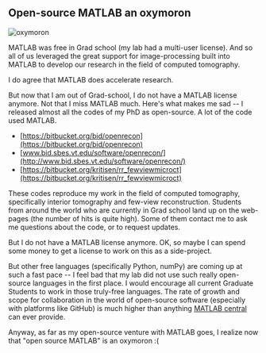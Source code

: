 ﻿## Open-source MATLAB an oxymoron

![oxymoron](https://raw.githubusercontent.com/ksens/ksens.github.io/master/img/oxymoron.jpg)

MATLAB was free in Grad school (my lab had a multi-user license). And so all of us leveraged the great support for image-processing built into MATLAB to develop our research in the field of computed tomography.

I do agree that MATLAB does accelerate research.

But now that I am out of Grad-school, I do not have a MATLAB license anymore. Not that I miss MATLAB much. Here's what makes me sad -- I released almost all the codes of my PhD as open-source. A lot of the code used MATLAB.

-   [https://bitbucket.org/bid/openrecon](https://bitbucket.org/bid/openrecon)
-   [www.bid.sbes.vt.edu/software/openrecon/](http://www.bid.sbes.vt.edu/software/openrecon/)
-   [https://bitbucket.org/kritisen/rr_fewviewmicroct](https://bitbucket.org/kritisen/rr_fewviewmicroct)

These codes reproduce my work in the field of computed tomography, specifically interior tomography and few-view reconstruction. Students from around the world who are currently in Grad school land up on the web-pages (the number of hits is quite high). Some of them contact me to ask me questions about the code, or to request updates.

But I do not have a MATLAB license anymore. OK, so maybe I can spend some money to get a license to work on this as a side-project.

But other free languages (specifically Python, numPy) are coming up at such a fast pace -- I feel bad that my lab did not use such really open-source languages in the first place. I would encourage all current Graduate Students to work in those truly-free languages. The rate of growth and scope for collaboration in the world of open-source software (especially with platforms like GitHub) is much higher than anything [MATLAB central](http://www.mathworks.com/matlabcentral/?refresh=true) can ever provide.

Anyway, as far as my open-source venture with MATLAB goes, I realize now that "open source MATLAB" is an oxymoron :(

